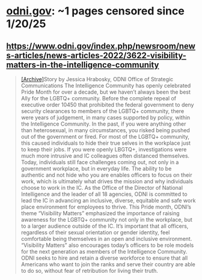 



# [odni.gov](odni.gov): ~1 pages censored since 1/20/25

## https://www.odni.gov/index.php/newsroom/news-articles/news-articles-2022/3622-visibility-matters-in-the-intelligence-community


> [[Archive]](https://web.archive.org/web/20240000000000*/https://www.odni.gov/index.php/newsroom/news-articles/news-articles-2022/3622-visibility-matters-in-the-intelligence-community)Story by Jessica Hrabosky, ODNI Office of Strategic Communications The Intelligence Community has openly celebrated Pride Month for over a decade, but we haven’t always been the best Ally for the LGBTQ+ community. Before the complete repeal of executive order 10450 that prohibited the federal government to deny security clearances to members of the LGBTQ+ community, there were years of judgement, in many cases supported by policy, within the Intelligence Community. In the past, if you were anything other than heterosexual, in many circumstances, you risked being pushed out of the government or fired. For most of the LGBTQ+ community, this caused individuals to hide their true selves in the workplace just to keep their jobs. If you were openly LBGTQ+, investigations were much more intrusive and IC colleagues often distanced themselves. Today, individuals still face challenges coming out, not only in a government workplace, but in everyday life. The ability to be authentic and not hide who you are enables officers to focus on their work, which is ultimately what drives the mission and why individuals choose to work in the IC. As the Office of the Director of National Intelligence and the leader of all 18 agencies, ODNI is committed to lead the IC in advancing an inclusive, diverse, equitable and safe work place environment for employees to thrive. This Pride month, ODNI’s theme “Visibility Matters” emphasized the importance of raising awareness for the LGBTQ+ community not only in the workplace, but to a larger audience outside of the IC. It’s important that all officers, regardless of their sexual orientation or gender identity, feel comfortable being themselves in an open and inclusive environment. “Visibility Matters” also encourages today’s officers to be role models for the next generation as members of the Intelligence Community. ODNI seeks to hire and retain a diverse workforce to ensure that all Americans who want to join the ranks and serve their country are able to do so, without fear of retribution for living their truth.